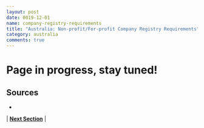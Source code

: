 ```yaml
---
layout: post
date: 0019-12-01
name: company-registry-requirements
title: "Australia: Non-profit/For-profit Company Registry Requirements"
category: australia
comments: true
---
```


# Page in progress, stay tuned!

Sources
---

- 


| **[Next Section]( https://neo-project.github.io/global-blockchain-compliance-hub//australia/australia-team-member-nationality-requirements.html)** |
